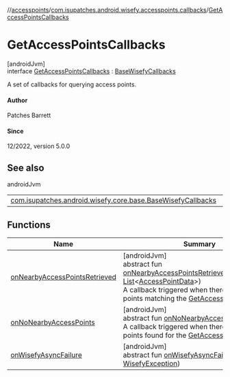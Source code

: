 //[accesspoints](../../../index.md)/[com.isupatches.android.wisefy.accesspoints.callbacks](../index.md)/[GetAccessPointsCallbacks](index.md)

# GetAccessPointsCallbacks

[androidJvm]\
interface [GetAccessPointsCallbacks](index.md) : [BaseWisefyCallbacks](../../../../core/core/com.isupatches.android.wisefy.core.base/-base-wisefy-callbacks/index.md)

A set of callbacks for querying access points.

#### Author

Patches Barrett

#### Since

12/2022, version 5.0.0

## See also

androidJvm

| | |
|---|---|
| [com.isupatches.android.wisefy.core.base.BaseWisefyCallbacks](../../../../core/core/com.isupatches.android.wisefy.core.base/-base-wisefy-callbacks/index.md) |  |

## Functions

| Name | Summary |
|---|---|
| [onNearbyAccessPointsRetrieved](on-nearby-access-points-retrieved.md) | [androidJvm]<br>abstract fun [onNearbyAccessPointsRetrieved](on-nearby-access-points-retrieved.md)(accessPoints: [List](https://kotlinlang.org/api/latest/jvm/stdlib/kotlin.collections/-list/index.html)&lt;[AccessPointData](../../com.isupatches.android.wisefy.accesspoints.entities/-access-point-data/index.md)&gt;)<br>A callback triggered when there are access points matching the [GetAccessPointsQuery](../../com.isupatches.android.wisefy.accesspoints.entities/-get-access-points-query/index.md). |
| [onNoNearbyAccessPoints](on-no-nearby-access-points.md) | [androidJvm]<br>abstract fun [onNoNearbyAccessPoints](on-no-nearby-access-points.md)()<br>A callback triggered when there are no access points found for the [GetAccessPointsQuery](../../com.isupatches.android.wisefy.accesspoints.entities/-get-access-points-query/index.md). |
| [onWisefyAsyncFailure](index.md#-2014443064%2FFunctions%2F2111858834) | [androidJvm]<br>abstract fun [onWisefyAsyncFailure](index.md#-2014443064%2FFunctions%2F2111858834)(exception: [WisefyException](../../../../core/core/com.isupatches.android.wisefy.core.exceptions/-wisefy-exception/index.md)) |
